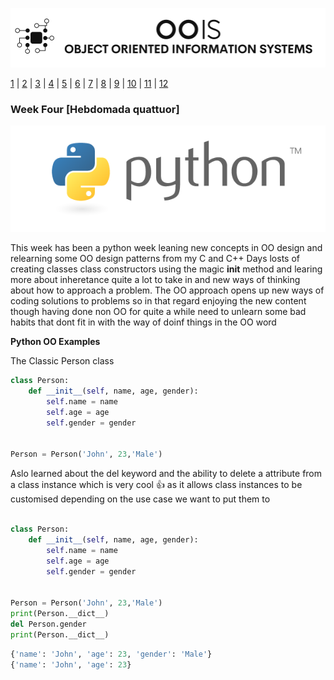 ![Logo](Image/LogoW.png)

[1](/MyPortfolio/OOIS/Unit01.html) | [2](/MyPortfolio/OOIS/Unit02.html) | [3](/MyPortfolio/OOIS/Unit03.html) | [4](/MyPortfolio/OOIS/Unit04.html) | [5](/MyPortfolio/OOIS/Unit05.html) | [6](/MyPortfolio/OOIS/Unit06.html) | [7](/MyPortfolio/OOIS/Unit07.html) | [8](/MyPortfolio/OOIS/Unit08.html) | [9](/MyPortfolio/OOIS/Unit09.html) | [10](/MyPortfolio/OOIS/Unit10.html) | [11](/MyPortfolio/OOIS/Unit11.html) | [12](/MyPortfolio/OOIS/Unit12.html)

### Week Four [Hebdomada quattuor]

![Python](Image/python-logo-master-v3-TM.png)

This week has been a python week leaning new concepts in OO design and relearning some OO design patterns from my C and C++ Days losts of creating classes class constructors using the magic __init__ method and learing more about inheretance quite a lot to take in and new ways of thinking about how to approach a problem. The OO approach opens up new ways of coding solutions to problems so in that regard enjoying the new content though having done non OO for quite a while need to unlearn some bad habits that dont fit in with the way of doinf things in the OO word

**Python OO Examples**

The Classic Person class 

```python
class Person:
    def __init__(self, name, age, gender):
        self.name = name
        self.age = age
        self.gender = gender


Person = Person('John', 23,'Male')
```

Aslo learned about the del keyword and the ability to delete a attribute from a class instance which is very cool 👍 as it allows class instances to be customised depending on the use case we want to put them to

```python

class Person:
    def __init__(self, name, age, gender):
        self.name = name
        self.age = age
        self.gender = gender


Person = Person('John', 23,'Male')
print(Person.__dict__)
del Person.gender
print(Person.__dict__)
```

```python
{'name': 'John', 'age': 23, 'gender': 'Male'}
{'name': 'John', 'age': 23}
```

